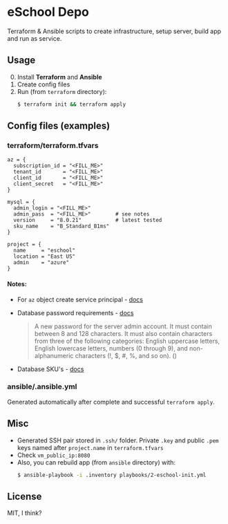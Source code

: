 # eSchool Depo

Terraform & Ansible scripts to create infrastructure, setup server, build app and run as service.

## Usage

0. Install **Terraform** and **Ansible**
1. Create config files
2. Run (from `terraform` directory):
   ```bash
   $ terraform init && terraform apply
   ```

## Config files (examples)

### terraform/terraform.tfvars

```
az = {
  subscription_id = "<FILL_ME>"
  tenant_id       = "<FILL_ME>"
  client_id       = "<FILL_ME>"
  client_secret   = "<FILL_ME>"
}

mysql = {
  admin_login = "<FILL_ME>"
  admin_pass  = "<FILL_ME>"        # see notes
  version     = "8.0.21"           # latest tested
  sku_name    = "B_Standard_B1ms"
}

project = {
  name     = "eschool"
  location = "East US"
  admin    = "azure"
}
```

#### Notes:

- For `az` object create service principal - [docs](https://docs.microsoft.com/en-us/azure/developer/terraform/get-started-cloud-shell-bash?tabs=bash#create-a-service-principal)

- Database password requirements - [docs](https://docs.microsoft.com/en-us/azure/mysql/flexible-server/quickstart-create-server-portal)
  > A new password for the server admin account. It must contain between 8 and 128 characters. It must also contain characters from three of the following categories: English uppercase letters, English lowercase letters, numbers (0 through 9), and non-alphanumeric characters (!, $, #, %, and so on). ()
- Database SKU's - [docs](https://docs.azure.cn/zh-cn/cli/mysql/flexible-server?view=azure-cli-latest#az_mysql_flexible_server_list_skus)

### ansible/.ansible.yml

Generated automatically after complete and successful `terraform apply`.

## Misc

- Generated SSH pair stored in `.ssh/` folder. Private `.key` and public `.pem` keys named after `project.name` in `terraform.tfvars`
- Check `vm_public_ip:8080`
- Also, you can rebuild app (from `ansible` directory) with:
  ```bash
  $ ansible-playbook -i .inventory playbooks/2-eschool-init.yml
  ```

## License

MIT, I think?
